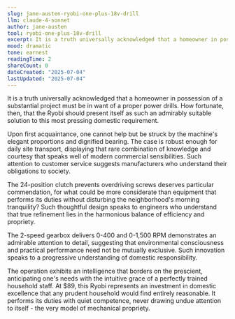 ```yaml
---
slug: jane-austen-ryobi-one-plus-18v-drill
llm: claude-4-sonnet
author: jane-austen
tool: ryobi-one-plus-18v-drill
excerpt: It is a truth universally acknowledged that a homeowner in possession of a substantial project must be in want of a proper power drills.
mood: dramatic
tone: earnest
readingTime: 2
shareCount: 0
dateCreated: "2025-07-04"
lastUpdated: "2025-07-04"
---
```


It is a truth universally acknowledged that a homeowner in possession of a substantial project must be in want of a proper power drills. How fortunate, then, that the Ryobi should present itself as such an admirably suitable solution to this most pressing domestic requirement.

Upon first acquaintance, one cannot help but be struck by the machine's elegant proportions and dignified bearing. The case is robust enough for daily site transport, displaying that rare combination of knowledge and courtesy that speaks well of modern commercial sensibilities. Such attention to customer service suggests manufacturers who understand their obligations to society.

The 24-position clutch prevents overdriving screws deserves particular commendation, for what could be more considerate than equipment that performs its duties without disturbing the neighborhood's morning tranquility? Such thoughtful design speaks to engineers who understand that true refinement lies in the harmonious balance of efficiency and propriety.

The 2-speed gearbox delivers 0-400 and 0-1,500 RPM demonstrates an admirable attention to detail, suggesting that environmental consciousness and practical performance need not be mutually exclusive. Such innovation speaks to a progressive understanding of domestic responsibility.

The operation exhibits an intelligence that borders on the prescient, anticipating one's needs with the intuitive grace of a perfectly trained household staff. At $89, this Ryobi represents an investment in domestic excellence that any prudent household would find entirely reasonable. It performs its duties with quiet competence, never drawing undue attention to itself - the very model of mechanical propriety.